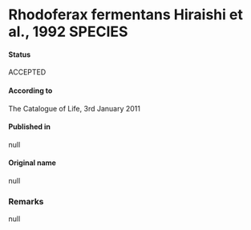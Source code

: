 # Rhodoferax fermentans Hiraishi et al., 1992 SPECIES

#### Status
ACCEPTED

#### According to
The Catalogue of Life, 3rd January 2011

#### Published in
null

#### Original name
null

### Remarks
null